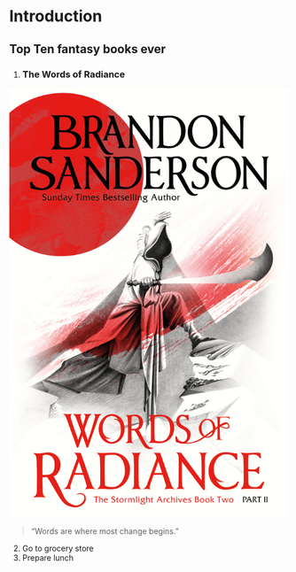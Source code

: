 # Introduction
Top Ten fantasy books ever
----------
1. ### The Words of Radiance
![Contribution guidelines for this project](./assets/brokenTrident_2.jpg)
> “Words are where most change begins.”
2. Go to grocery store
3. Prepare lunch

